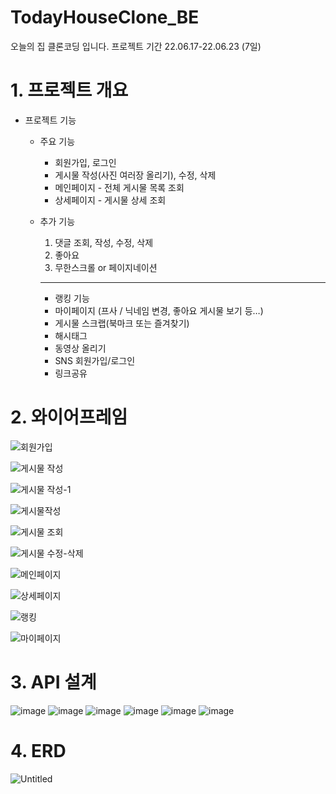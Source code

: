 # TodayHouseClone_BE
오늘의 집 클론코딩 입니다.
프로젝트 기간 22.06.17-22.06.23 (7일)

# 1. 프로젝트 개요

- 프로젝트 기능
    - 주요 기능
        - 회원가입, 로그인
        - 게시물 작성(사진 여러장 올리기), 수정, 삭제
        - 메인페이지 - 전체 게시물 목록 조회
        - 상세페이지 - 게시물 상세 조회
        
    - 추가 기능
        1. 댓글 조회, 작성, 수정, 삭제
        2. 좋아요
        3. 무한스크롤 or 페이지네이션
        
        ---
        
        - 랭킹 기능
        - 마이페이지 (프사 / 닉네임 변경, 좋아요 게시물 보기 등…)
        - 게시물 스크랩(북마크 또는 즐겨찾기)
        - 해시태그
        - 동영상 올리기
        - SNS 회원가입/로그인
        - 링크공유


# 2. 와이어프레임

![회원가입](https://user-images.githubusercontent.com/105186195/175277723-f0725f50-43fd-4472-a129-d0536f9160ed.png)

![게시물 작성](https://user-images.githubusercontent.com/105186195/175277797-bed4ca4f-fd23-4c28-9620-f4e1cfaf8c51.png)

![게시물 작성-1](https://user-images.githubusercontent.com/105186195/175277842-23c9a77a-6d79-4fab-922d-e63f51b02d3a.png)

![게시물작성](https://user-images.githubusercontent.com/105186195/175277893-f894de32-9287-4331-8300-56675093febf.png)

![게시물 조회](https://user-images.githubusercontent.com/105186195/175277928-beccd91d-1546-4d1c-ac16-1ccd430b65e4.png)

![게시물 수정-삭제](https://user-images.githubusercontent.com/105186195/175277969-db076874-0101-43ca-a0da-43b283e397de.png)

![메인페이지](https://user-images.githubusercontent.com/105186195/175277998-ec989b7d-7ffb-4248-9625-b0c9580577fd.png)

![상세페이지](https://user-images.githubusercontent.com/105186195/175278024-e02f61b5-00db-4a46-b51f-4b9c0cd7f829.png)

![랭킹](https://user-images.githubusercontent.com/105186195/175278052-00a382ed-b31f-4c7a-b2b6-4bc1904ce29e.png)

![마이페이지](https://user-images.githubusercontent.com/105186195/175278076-8d6ee7b0-737b-45cd-870a-ef00e92d96dc.png)


# 3. API 설계

![image](https://user-images.githubusercontent.com/105186195/175278617-2833a14f-c7a4-4022-b71d-8800b3dd7f42.png)
![image](https://user-images.githubusercontent.com/105186195/175278775-511a5247-1080-466a-ba7c-91f9c8eeb606.png)
![image](https://user-images.githubusercontent.com/105186195/175279013-7d127542-9841-4512-ac62-49e758c3da03.png)
![image](https://user-images.githubusercontent.com/105186195/175279164-de6e9ace-664a-41c6-b2bc-25e34eb6595f.png)
![image](https://user-images.githubusercontent.com/105186195/175279279-d494ed40-f44b-4503-9ea7-e59136e40dbe.png)
![image](https://user-images.githubusercontent.com/105186195/175279387-21da22ed-2fd4-4467-ae3d-f60709984822.png)


# 4. ERD

![Untitled](https://user-images.githubusercontent.com/105186195/175278277-84e6f67e-8fcf-4265-965d-da413517d526.png)
